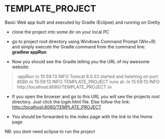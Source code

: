 # TEMPLATE_PROJECT
Basic Web app built and executed by Gradle (Eclipse) and running on Gretty

* clone the project into some dir on your local PC
* go to project root directory using Windows Command Prompt (Win+R) and simply execute the Gradle command from the command line:
<b>gradlew appRun</b>

* Now you should see the Gradle telling you the URL of my awesome website:

> :appRun \n
> 15:59:13 INFO  Tomcat 8.0.33 started and listening on port 8080 /n
> 15:59:13 INFO  TEMPLATE_PROJECT runs at: /n
> 15:59:13 INFO    http://localhost:8080/TEMPLATE_PROJECT /n

* If you open the browser and go to this URL you will see the projects root directory. Just click the login.html file. Else follow the link: <a href>http://localhost:8080/TEMPLATE_PROJECT</a>

* You should be forwarded to the index page with the link to the Home page

NB: you dont need eclipse to run the project
